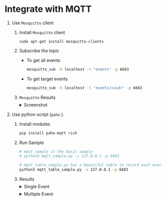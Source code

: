 # Integrate with MQTT


1. Use `Mosquitto` client
    1. Install `Mosquitto` client
        ```
        sudo apt-get install mosquitto-clients 
        ```
    2. Subscribe the topic
        * To get all events   
            ```bash
            mosquitto_sub -h localhost -t "events" -p 6683
            ```

        * To get target events
            ```bash
            mosquitto_sub -h localhost -t "events/<uid>" -p 6683
            ```
    3. `Mosquitto` Results
        <details style="margin-top:0.5em; margin-bottom:0.5em">
            <summary>Screenshot</summary>
            <div style="margin-left:1em;margin-top:1em">
                <img src="./figures/mosquitto-sample.png">
            </div>
        </details>

2. Use python script (`paho` ).
   1. Install modules
        ```bash
        pip install paho-mqtt rich
        ```
   2. Run Sample
        ```bash
        # mqtt_sample is the basic sample
        # python3 mqtt_sample.py -i 127.0.0.1 -p 6683
        
        # mqtt_table_sample.py has a beautiful table to record each event output
        python3 mqtt_table_sample.py -i 127.0.0.1 -p 6683 
        ```
    3. Results
        <details style="margin-top:0.5em; margin-bottom:0.5em">
            <summary>Single Event</summary>
            <div style="margin-left:1em;margin-top:1em">
                <img src="./figures/mqtt-rich-sample.png">
            </div>
        </details>
        <details style="margin-top:0.5em; margin-bottom:0.5em">
            <summary>Multiple Event</summary>
            <div style="margin-left:1em;margin-top:1em">
                <img src="./figures/mqtt-rich-multi-sample.png">
            </div>
        </details>
